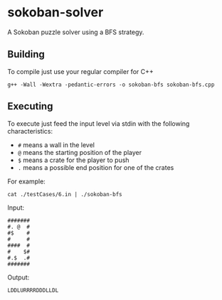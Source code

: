 # sokoban-solver

A Sokoban puzzle solver using a BFS strategy.

## Building

To compile just use your regular compiler for C++

```
g++ -Wall -Wextra -pedantic-errors -o sokoban-bfs sokoban-bfs.cpp
```

## Executing

To execute just feed the input level via stdin with the following characteristics:

- `#` means a wall in the level
- `@` means the starting position of the player
- `$` means a crate for the player to push
- `.` means a possible end position for one of the crates

For example:

```
cat ./testCases/6.in | ./sokoban-bfs
```

Input:

```
#######
#. @  #
#$    #
#     #
####  #
#    $#
#.$  .#
#######
```

Output:

```
LDDLURRRRDDDLLDL
```
